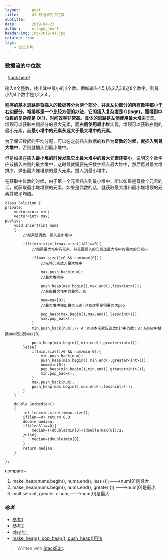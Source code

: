 ```yaml
---
layout:     post
title:      41 数据流的中位数
subtitle:    
date:       2019-04-23
author:     orange_heart
header-img: img/2019-41.jpg
catalog: true
tags:
    - 记忆卡片
---
```


### 数据流的中位数


（[look here](https://blog2.zhengzi.me/algorithm/coding_interview/64.GetMedianInFlow.html)）

输入n个整数，找出其中最小的K个数。例如输入4,5,1,6,2,7,3,8这8个数字，则最小的4个数字是1,2,3,4,。

**程序的基本思路是将插入的数据等分为两个部分，并且左边部分的所有数字都小于右边部分。**堆排序是一个比较方便的办法，它的插入复杂度是 O(logn)，而得到中位数的复杂度是 O(1)，时间效率非常高。具体的思路是**左侧使用最大堆**来实现，堆顶可以获取左侧部分的最大元素，而**右侧使用最小堆**实现，堆顶可以获取右侧的最小元素，而**最小堆中的元素永远大于最大堆中的元素**。

为了保证数据的平均分配，可以在之前插入数据的数目为**奇数的时候，就插入到最大堆中**，否则就插入到最小堆中。  

但是如果在**插入最小堆的时候发现它比最大堆中的最大元素还要小**，说明这个数字应该插入左侧的最大堆中，这时候就需要先把数字插入最大堆中，然后再对最大堆排序，弹出最大堆堆顶的最大元素，插入到最小堆中。

在获取中位数的时候，由于第一个元素插入到最小堆中，所以如果是奇数个元素的话，就获取最小堆堆顶的元素，如果是偶数的话，就获取最大堆和最小堆堆顶的元素并取平均值。



```objk
class Solution {
private:
    vector<int> min;
    vector<int> max;
public:
    void Insert(int num)
    {
        //如果是偶数，插入最小堆中  
        
        if(((min.size()+max.size())&1)==0){
            //如果最大堆中有元素，并且要插入的元素比最大堆中的最大的元素小  
            
            if(max.size()>0 && num<max[0]){
                //先将元素放入最大堆中  
                
                max.push_back(num);
                //最大堆排序  
                
                push_heap(max.begin(),max.end(),less<int>());
                //获取最大堆中的最大元素  
                
                num=max[0];
                //最大堆中弹出最大元素-注意这里是需要两次pop  
                
                pop_heap(max.begin(),max.end(),less<int>());
                max.pop_back();
            }
            min.push_back(num);// A：num本来就应该放min中的数；B：从max中替换num取出的max[0]  
            
            push_heap(min.begin(),min.end(),greater<int>());
        }else{
            if(min.size()>0 && num>min[0]){
                min.push_back(num);
                push_heap(min.begin(),min.end(),greater<int>());
                num=min[0];
                pop_heap(min.begin(),min.end(),greater<int>());
                min.pop_back();
            }
            max.push_back(num);
            push_heap(max.begin(),max.end(),less<int>());
        }
    }

    double GetMedian()
    {
        int len=min.size()+max.size();
        if(len==0) return 0.0;
        double median;
        if((len&1)==0){
            median=((double)min[0]+(double)max[0])/2;
        }else{
            median=(double)min[0];
        }
        return median;
    }

};
```


compare~

 1. make_heap(nums.begin(), nums.end(), less<int> ());--->num[0]是最大
 2. make_heap(nums.begin(), nums.end(), greater<int> ());--->num[0]是最小
 3. multiset<int, greater<int> > num;--->num[0]是最大

### 参考

- [参考1](https://github.com/zhedahht/CodingInterviewChinese2)
- [参考2](https://github.com/gatieme/CodingInterviews)
- [play it！](https://www.nowcoder.com/practice/9be0172896bd43948f8a32fb954e1be1?tpId=13&tqId=11216&tPage=4&rp=1&ru=/ta/coding-interviews&qru=/ta/coding-interviews/question-ranking)
- [make_heap(), pop_heap(), push_heap()用法](https://blog.csdn.net/liu_sheng_1991/article/details/52298887)

> Written with [StackEdit](https://stackedit.io/).

<head>
    <script src="https://cdn.mathjax.org/mathjax/latest/MathJax.js?config=TeX-AMS-MML_HTMLorMML" type="text/javascript"></script>
    <script type="text/x-mathjax-config">
        MathJax.Hub.Config({
            tex2jax: {
            skipTags: ['script', 'noscript', 'style', 'textarea', 'pre'],
            inlineMath: [['$','$']]
            }
        });
    </script>
</head>
<!--stackedit_data:
eyJoaXN0b3J5IjpbLTEwMjE3MjY4N119
-->